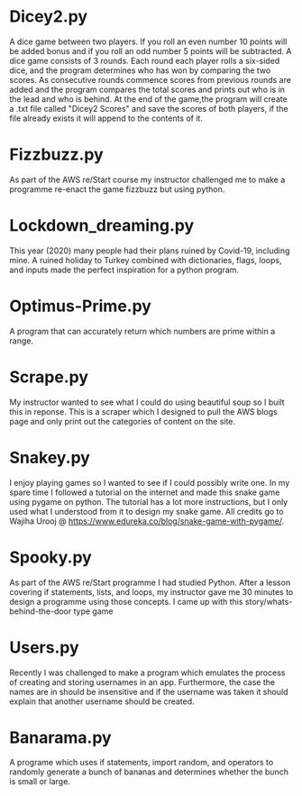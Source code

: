 # Dicey2.py

A dice game between two players.
If you roll an even number 10 points will be added bonus and if you roll an odd number 5 points will be subtracted.
A dice game consists of 3 rounds. Each round each player rolls a six-sided dice, and the program determines who has won by comparing the two scores.
As consecutive rounds commence scores from previous rounds are added and the program compares the total scores and prints out who is in the lead and who is behind.
At the end of the game,the program will create a .txt file called "Dicey2 Scores" and save the scores of both players, if the file already exists it will append to the contents of it.

# Fizzbuzz.py

As part of the AWS re/Start course my instructor challenged me to make a programme re-enact the game fizzbuzz but using python.

# Lockdown_dreaming.py
This year (2020) many people had their plans ruined by Covid-19, including mine. A ruined holiday to Turkey combined with dictionaries, flags, loops, and inputs made the perfect inspiration for a python program. 

# Optimus-Prime.py

A program that can accurately return which numbers are prime within a range. 

# Scrape.py 

My instructor wanted to see what I could do using beautiful soup so I built this in reponse. This is a scraper which I designed to pull the AWS blogs page and only print out the categories of content on the site.

# Snakey.py

I enjoy playing games so I wanted to see if I could possibly write one. In my spare time I followed a tutorial on the internet and made this snake game using pygame on python. 
The tutorial has a lot more instructions, but I only used what I understood from it to design my snake game. 
All credits go to Wajiha Urooj @ https://www.edureka.co/blog/snake-game-with-pygame/.

# Spooky.py

As part of the AWS re/Start programme I had studied Python. After a lesson covering if statements, lists, and loops, my instructor gave me 30 minutes to design a programme using those concepts. I came up with this story/whats-behind-the-door type game

# Users.py
Recently I was challenged to make a program which emulates the process of creating and storing usernames in an app. Furthermore, the case the names are in should be insensitive and if the username was taken it should explain that another username should be created. 

# Banarama.py 

A programe which uses if statements, import random, and operators to randomly generate a bunch of bananas and determines whether the bunch is small or large. 
